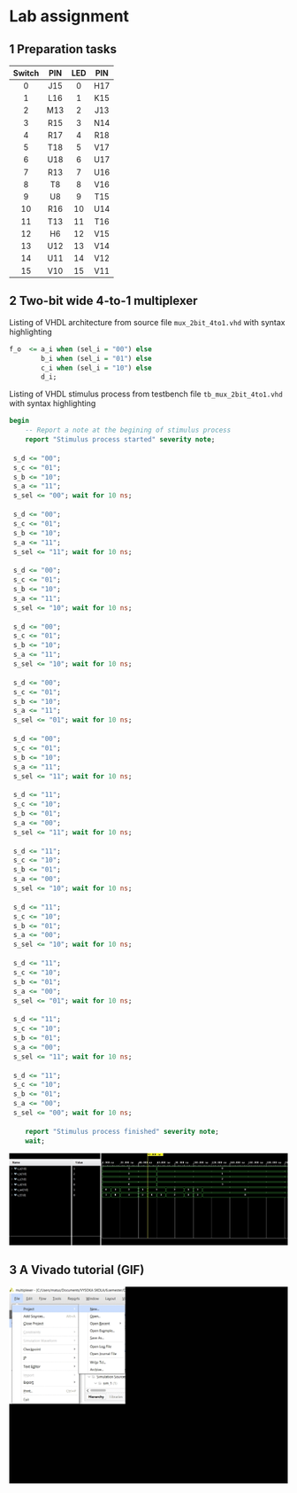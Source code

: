 # Lab assignment



## 1 Preparation tasks 
| **Switch** | **PIN** | **LED**  | **PIN** |
| :--------: | :-----: | :--: | :-----: |
|     0      |   J15   |  0   |   H17   |
|     1      |   L16   |  1   |   K15   |
|     2      |   M13   |  2   |   J13   |
|     3      |   R15   |  3   |   N14   |
|     4      |   R17   |  4   |   R18   |
|     5      |   T18   |  5   |   V17   |
|     6      |   U18   |  6   |   U17   |
|     7      |   R13   |  7   |   U16   |
|     8      |   T8    |  8   |   V16   |
|     9      |   U8    |  9   |   T15   |
|     10     |   R16   |  10  |   U14   |
|     11     |   T13   |  11  |   T16   |
|     12     |   H6    |  12  |   V15   |
|     13     |   U12   |  13  |   V14   |
|     14     |   U11   |  14  |   V12   |
|     15     |   V10   |  15  |   V11   |

## 2 Two-bit wide 4-to-1 multiplexer

Listing of VHDL architecture from source file `mux_2bit_4to1.vhd` with syntax highlighting

```vhdl
f_o  <= a_i when (sel_i = "00") else
        b_i when (sel_i = "01") else
        c_i when (sel_i = "10") else
        d_i;
```
Listing of VHDL stimulus process from testbench file `tb_mux_2bit_4to1.vhd` with syntax highlighting

```vhdl
begin
    -- Report a note at the begining of stimulus process
    report "Stimulus process started" severity note;
    
 s_d <= "00";
 s_c <= "01"; 
 s_b <= "10"; 
 s_a <= "11";
 s_sel <= "00"; wait for 10 ns;
 
 s_d <= "00"; 
 s_c <= "01"; 
 s_b <= "10"; 
 s_a <= "11";
 s_sel <= "11"; wait for 10 ns;

 s_d <= "00"; 
 s_c <= "01"; 
 s_b <= "10"; 
 s_a <= "11";
 s_sel <= "10"; wait for 10 ns;
 
 s_d <= "00"; 
 s_c <= "01"; 
 s_b <= "10"; 
 s_a <= "11";
 s_sel <= "10"; wait for 10 ns;
 
 s_d <= "00"; 
 s_c <= "01";
 s_b <= "10"; 
 s_a <= "11";
 s_sel <= "01"; wait for 10 ns;
 
 s_d <= "00"; 
 s_c <= "01"; 
 s_b <= "10"; 
 s_a <= "11";
 s_sel <= "11"; wait for 10 ns;
 
 s_d <= "11"; 
 s_c <= "10"; 
 s_b <= "01"; 
 s_a <= "00";
 s_sel <= "11"; wait for 10 ns;
 
 s_d <= "11"; 
 s_c <= "10"; 
 s_b <= "01"; 
 s_a <= "00";
 s_sel <= "10"; wait for 10 ns;

 s_d <= "11"; 
 s_c <= "10"; 
 s_b <= "01"; 
 s_a <= "00";
 s_sel <= "10"; wait for 10 ns;
 
 s_d <= "11"; 
 s_c <= "10"; 
 s_b <= "01"; 
 s_a <= "00";
 s_sel <= "01"; wait for 10 ns;
 
 s_d <= "11"; 
 s_c <= "10"; 
 s_b <= "01"; 
 s_a <= "00";
 s_sel <= "11"; wait for 10 ns;
 
 s_d <= "11"; 
 s_c <= "10"; 
 s_b <= "01"; 
 s_a <= "00";
 s_sel <= "00"; wait for 10 ns;

    report "Stimulus process finished" severity note;
    wait;
```
![](images/1.jpg)


## 3 A Vivado tutorial (GIF)

![](images/2.gif)